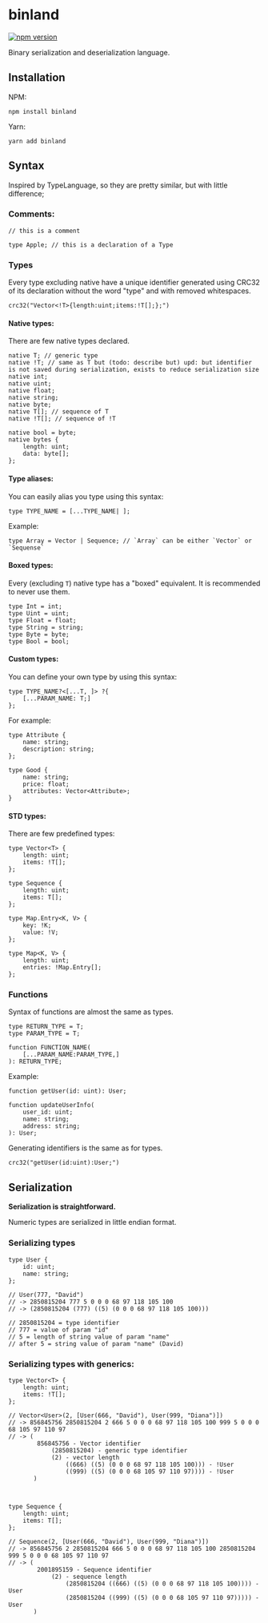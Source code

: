 # binland
[![npm version](https://badge.fury.io/js/binland.svg)](https://badge.fury.io/js/binland)

Binary serialization and deserialization language.

## Installation
NPM:
```shell script
npm install binland
```

Yarn:
```shell script
yarn add binland
```

## Syntax

Inspired by TypeLanguage, so they are pretty similar, but with little difference;

### Comments:
```
// this is a comment

type Apple; // this is a declaration of a Type
```

### Types
Every type excluding native have a unique identifier generated using CRC32 of its declaration without the word "type" and with removed whitespaces.

```
crc32("Vector<!T>{length:uint;items:!T[];};")
```

#### Native types:
There are few native types declared.

```
native T; // generic type
native !T; // same as T but (todo: describe but) upd: but identifier is not saved during serialization, exists to reduce serialization size
native int;
native uint;
native float;
native string;
native byte;
native T[]; // sequence of T
native !T[]; // sequence of !T

native bool = byte;
native bytes {
    length: uint;
    data: byte[];
};
```

#### Type aliases:
You can easily alias you type using this syntax:
```
type TYPE_NAME = [...TYPE_NAME| ];
```
Example:
```
type Array = Vector | Sequence; // `Array` can be either `Vector` or `Sequense`
```

#### Boxed types:
Every (excluding `T`) native type has a "boxed" equivalent. It is recommended to never use them.

```
type Int = int;
type Uint = uint;
type Float = float;
type String = string;
type Byte = byte;
type Bool = bool;
```

#### Custom types:

You can define your own type by using this syntax:
```
type TYPE_NAME?<[...T, ]> ?{
    [...PARAM_NAME: T;]
};
```

For example:
```
type Attribute {
    name: string;
    description: string;
};

type Good {
    name: string;
    price: float;
    attributes: Vector<Attribute>;
}
```

#### STD types:
There are few predefined types:
```
type Vector<T> {
    length: uint;
    items: !T[];
};

type Sequence {
    length: uint;
    items: T[];
};

type Map.Entry<K, V> {
    key: !K;
    value: !V;
};

type Map<K, V> {
    length: uint;
    entries: !Map.Entry[];
};
```

### Functions
Syntax of functions are almost the same as types.

```
type RETURN_TYPE = T;
type PARAM_TYPE = T;

function FUNCTION_NAME(
    [...PARAM_NAME:PARAM_TYPE,]
): RETURN_TYPE;
```

Example:
```
function getUser(id: uint): User;

function updateUserInfo(
    user_id: uint;
    name: string;
    address: string;
): User;
```

Generating identifiers is the same as for types.
```
crc32("getUser(id:uint):User;")
```

## Serialization

**Serialization is straightforward.**

Numeric types are serialized in little endian format.

### Serializing types
```
type User {
    id: uint;
    name: string;
};

// User(777, "David")
// -> 2850815204 777 5 0 0 0 68 97 118 105 100
// -> (2850815204 (777) ((5) (0 0 0 68 97 118 105 100)))

// 2850815204 = type identifier
// 777 = value of param "id"
// 5 = length of string value of param "name"
// after 5 = string value of param "name" (David)
```

### Serializing types with generics:
```
type Vector<T> {
    length: uint;
    items: !T[];
};

// Vector<User>(2, [User(666, "David"), User(999, "Diana")])
// -> 856845756 2850815204 2 666 5 0 0 0 68 97 118 105 100 999 5 0 0 0 68 105 97 110 97
// -> (
        856845756 - Vector identifier
            (2850815204) - generic type identifier
            (2) - vector length
                ((666) ((5) (0 0 0 68 97 118 105 100))) - !User
                ((999) ((5) (0 0 0 68 105 97 110 97)))) - !User
       )



type Sequence {
    length: uint;
    items: T[];
};

// Sequence(2, [User(666, "David"), User(999, "Diana")])
// -> 856845756 2 2850815204 666 5 0 0 0 68 97 118 105 100 2850815204 999 5 0 0 0 68 105 97 110 97
// -> (
        2001895159 - Sequence identifier
            (2) - sequence length
                (2850815204 ((666) ((5) (0 0 0 68 97 118 105 100)))) - User
                (2850815204 ((999) ((5) (0 0 0 68 105 97 110 97))))) - User
       )
```